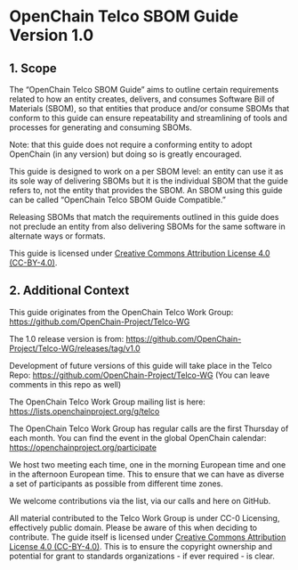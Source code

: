 # OpenChain Telco SBOM Guide Version 1.0

## 1. Scope

The “OpenChain Telco SBOM Guide” aims to outline certain requirements related to how an entity creates, delivers, and consumes Software Bill of Materials (SBOM), so that entities that produce and/or consume SBOMs that conform to this guide can ensure repeatability and streamlining of tools and processes for generating and consuming SBOMs. 

Note: that this guide does not require a conforming entity to adopt OpenChain (in any version) but doing so is greatly encouraged.

This guide is designed to work on a per SBOM level: an entity can use it as its sole way of delivering SBOMs but it is the individual SBOM that the guide refers to, not the entity that provides the SBOM. An SBOM using this guide can be called “OpenChain Telco SBOM Guide Compatible.”

Releasing SBOMs that match the requirements outlined in this guide does not preclude an entity from also delivering SBOMs for the same software in alternate ways or formats.

This guide is licensed under [Creative Commons Attribution License 4.0 (CC-BY-4.0)](https://creativecommons.org/licenses/by/4.0/).

## 2. Additional Context

This guide originates from the OpenChain Telco Work Group:
https://github.com/OpenChain-Project/Telco-WG

The 1.0 release version is from:
https://github.com/OpenChain-Project/Telco-WG/releases/tag/v1.0

Development of future versions of this guide will take place in the Telco Repo:
https://github.com/OpenChain-Project/Telco-WG
(You can leave comments in this repo as well)

The OpenChain Telco Work Group mailing list is here:
https://lists.openchainproject.org/g/telco

The OpenChain Telco Work Group has regular calls are the first Thursday of each month. You can find the event in the global OpenChain calendar: 
https://openchainproject.org/participate

We host two meeting each time, one in the morning European time and one in the afternoon European time. This to ensure that we can have as diverse a set of participants as possible from different time zones.

We welcome contributions via the list, via our calls and here on GitHub.

All material contributed to the Telco Work Group is under CC-0 Licensing, effectively public domain. Please be aware of this when deciding to contribute. The guide itself is licensed under [Creative Commons Attribution License 4.0 (CC-BY-4.0)](https://creativecommons.org/licenses/by/4.0/). This is to ensure the copyright ownership and potential for grant to standards organizations - if ever required - is clear.